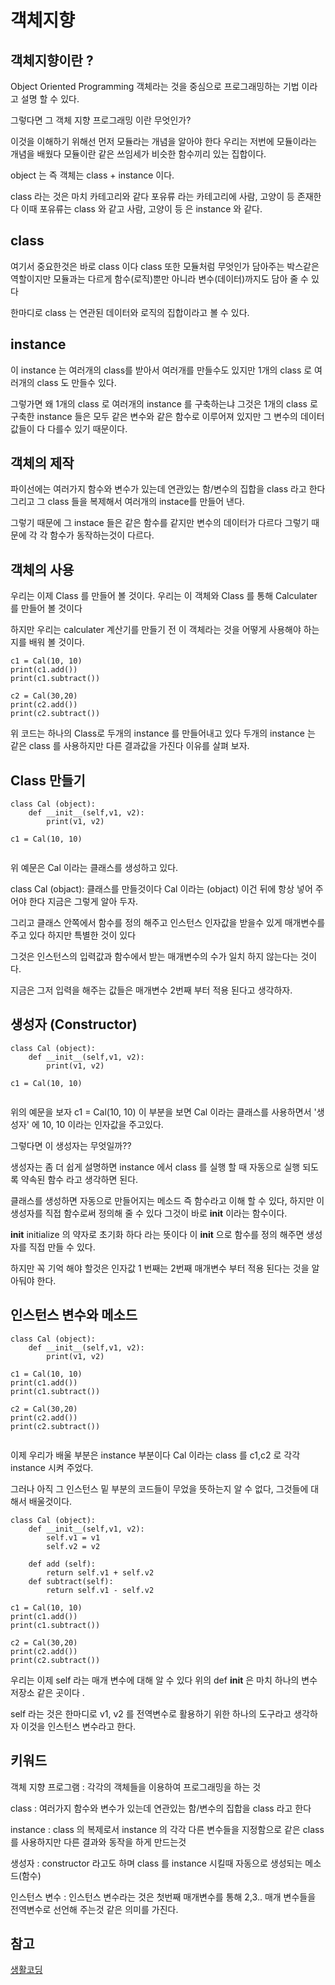 # 객체지향

## 객체지향이란 ?

Object Oriented Programming 객체라는 것을 중심으로 프로그래밍하는 기법 이라고 설명 할 수 있다.

그렇다면 그 객체 지향 프로그래밍 이란 무엇인가?

이것을 이해하기 위해선 먼저 모듈라는 개념을 알아야 한다 우리는 저번에 모듈이라는 개념을 배웠다 모듈이란 같은 쓰임세가 비슷한 함수끼리 있는 집합이다.

object 는 즉 객체는 class + instance 이다.

class 라는 것은 마치 카테고리와 같다 포유류 라는 카테고리에 사람, 고양이 등 존재한다 이때 포유류는 class 와 같고 사람, 고양이 등 은 instance 와 같다.

## class

여기서 중요한것은 바로 class 이다 class 또한 모듈처럼 무엇인가 담아주는 박스같은 역할이지만 모듈과는 다르게 함수(로직)뿐만 아니라 변수(데이터)까지도 담아 줄 수 있다

한마디로 class 는 연관된 데이터와 로직의 집합이라고 볼 수 있다.   

## instance

이 instance 는 여러개의 class를 받아서 여러개를 만들수도 있지만 1개의 class 로 여러개의 class 도 만들수 있다.

그렇가면 왜 1개의 class 로 여러개의 instance 를 구축하는냐 그것은 1개의 class 로 구축한 instance 들은 모두 같은 변수와 같은 함수로 이루어져 있지만 그 변수의 데이터값들이 다 다를수 있기 때문이다. 

## 객체의 제작

파이선에는 여러가지 함수와 변수가 있는데 연관있는 함/변수의 집합을 class 라고 한다 그리고 그 class 들을 복제해서 여러개의 instace를 만들어 낸다.

그렇기 때문에 그 instace 들은 같은 함수를 같지만 변수의 데이터가 다르다 그렇기 때문에 각 각 함수가 동작하는것이 다르다.

## 객체의 사용 

우리는 이제 Class 를 만들어 볼 것이다. 우리는 이 객체와 Class 를 통해 Calculater 를 만들어 볼 것이다 

하지만 우리는 calculater 계산기를 만들기 전 이 객체라는 것을 어떻게 사용해야 하는지를 배워 볼 것이다.

```
c1 = Cal(10, 10)
print(c1.add())
print(c1.subtract())

c2 = Cal(30,20)
print(c2.add())
print(c2.subtract())
```

위 코드는 하나의 Class로 두개의 instance 를 만들어내고 있다 두개의 instance 는 같은 class 를 사용하지만 다른 결과값을 가진다 이유를 살펴 보자.

## Class 만들기

```
class Cal (object):
	def __init__(self,v1, v2):
		print(v1, v2)

c1 = Cal(10, 10)
	
```

위 예문은 Cal 이라는 클래스를 생성하고 있다. 

class Cal (objact): 클래스를 만들것이다 Cal 이라는 (objact) 이건 뒤에 항상 넣어 주어야 한다 지금은 그렇게 알아 두자.

그리고 클래스 안쪽에서 함수를 정의 해주고 인스턴스 인자값을 받을수 있게 매개변수를 주고 있다 하지만 특별한 것이 있다

그것은 인스턴스의 입력값과 함수에서 받는 매개변수의 수가 일치 하지 않는다는 것이다.

지금은 그저 입력을 해주는 값들은 매개변수 2번째 부터 적용 된다고 생각하자.

## 생성자 (Constructor)

```
class Cal (object):
	def __init__(self,v1, v2):
		print(v1, v2)

c1 = Cal(10, 10)
	
```

위의 예문을 보자 c1 = Cal(10, 10) 이 부분을 보면 Cal 이라는 클래스를 사용하면서 '생성자' 에 10, 10 이라는 인자값을 주고있다.

그렇다면 이 생성자는 무엇일까??

생성자는 좀 더 쉽게 설명하면 instance 에서 class 를 실행 할 때 자동으로 실행 되도록 약속된 함수 라고 생각하면 된다.

클래스를 생성하면 자동으로 만들어지는 메소드 즉 함수라고 이해 할 수 있다, 하지만 이 생성자를 직접 함수로써 정의해 줄 수 있다 그것이 바로 __init__ 이라는 함수이다.

__init__ initialize 의 약자로 초기화 하다 라는 뜻이다 이 __init__ 으로 함수를 정의 해주면 생성자를 직접 만들 수 있다.

하지만 꼭 기억 해야 할것은 인자값 1 번째는 2번째 매개변수 부터 적용 된다는 것을 알아둬야 한다.   

## 인스턴스 변수와 메소드

```
class Cal (object):
	def __init__(self,v1, v2):
		print(v1, v2)

c1 = Cal(10, 10)
print(c1.add())
print(c1.subtract())

c2 = Cal(30,20)
print(c2.add())
print(c2.subtract())
	
```

이제 우리가 배울 부분은 instance 부분이다 Cal 이라는 class 를 c1,c2 로 각각 instance 시켜 주었다.

그러나 아직 그 인스턴스 밑 부분의 코드들이 무었을 뜻하는지 알 수 없다, 그것들에 대해서 배울것이다.

```
class Cal (object):
	def __init__(self,v1, v2):
		self.v1 = v1
		self.v2 = v2

	def add (self):
		return self.v1 + self.v2
	def subtract(self):
		return self.v1 - self.v2

c1 = Cal(10, 10)
print(c1.add())
print(c1.subtract())

c2 = Cal(30,20)
print(c2.add())
print(c2.subtract())
```

우리는 이제 self 라는 매개 변수에 대해 알 수 있다 위의 def __init__ 은 마치 하나의 변수 저장소 같은 곳이다 .

self 라는 것은 한마디로 v1, v2 를 전역변수로 활용하기 위한 하나의 도구라고 생각하자 이것을 인스턴스 변수라고 한다.


## 키워드

객체 지향 프로그램 : 각각의 객체들을 이용하여 프로그래밍을 하는 것

class : 여러가지 함수와 변수가 있는데 연관있는 함/변수의 집합을 class 라고 한다

instance : class 의 복제로서 instance 의 각각 다른 변수들을 지정함으로 같은 class를 사용하지만 다른 결과와 동작을 하게 만드는것

생성자 : constructor 라고도 하며 class 를 instance 시킬때 자동으로 생성되는 메소드(함수)

인스턴스 변수 : 인스턴스 변수라는 것은 첫번째 매개변수를 통해 2,3.. 매개 변수들을 전역변수로 선언해 주는것 같은 의미를 가진다.

## 참고
[생활코딩](https://opentutorials.org/course/1750/9624)

 



